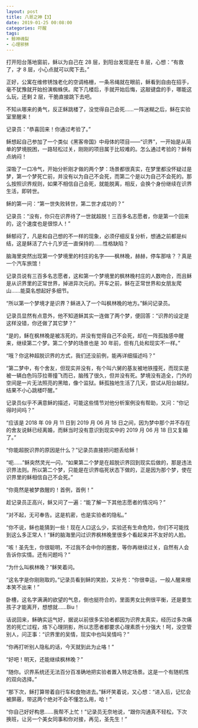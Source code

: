 ```yaml
---
layout: post
title: 八哥之神【3】
date: 2019-01-25 00:08:00
categories: 吓醒
tags:
- 鲸神魂裂
- 心理邪稣
---
```

打开阳台落地窗前，稣以为自己在 28 层，到阳台发现是在 8 层，心想：“有救了，才 8 层，小心点就可以爬下去。”

正好，公寓在维修锈蚀老化的空调格栅，一条吊绳就在眼前，稣看到自由在招手，毫不犹豫就开始扮演蜘蛛侠。爬下几楼后，手就开始后悔，这敲键盘的手，哪能这么玩，还剩 2 层，干脆直接跳下去吧。

不知从哪来的勇气，反正稣跳楼了，没觉得自己会死……一阵迷糊之后，稣在实验室里醒来！

记录员：“恭喜回来！你通过考验了。”

稣想起自己参加了一个类似《黑客帝国》中母体的项目——“识界”，一开始是从简单的梦境脱困，一路轻松过关，刚刚的项目属于比较难的。怎么通过考验的？稣有点纳闷！

深吸了一口冷气，开始分析刚才做的两个梦：场景都很真实，在梦里都没怀疑过是梦，第一个梦死亡前，并没有以为自己不会死，而第二个是以为自己不会死的。那么按照识界规则，如果不相信自己会死，就能脱离，相反，会换个身份继续在识界生活，即转世。

稣的第一问：“第一世失败转世，第二世才成功的？”

记录员：“没有，你只在识界待了一世就超脱！三百多名志愿者，你是第一个回来的，这个速度也是很惊人！”

稣郁闷了，凡是和自己想的不一样的现象，必须仔细反复分析，想通之前都是纠结，这是稣活了六十几岁还一直保持的……性格缺陷？

脑海里突然出现第一个梦境里的村庄的名字——枫林晚，赫赫，停车那啥？？真是一个汽车旅馆！

记录员说有三百多名志愿者，这和第一个梦境里的枫林晚村庄的人数吻合，而且稣是从识界里的正常世界，掉进异次元的。开车之前，稣在正常世界和女朋友爬山……能莫名想起好多细节。

“所以第一个梦境才是识界？稣进入了一个叫枫林晚的地方。”稣问记录员。

记录员显然有点意外，他不知道稣其实一连做了两个梦，便回答：“识界的设定是这样没错，你还做了其它梦？”

“是的，稣在枫林晚是被冻死的，并没有觉得自己不会死，却在一阵孤独感中醒来，继续第二个梦。第二个梦的场景也是 30 年前，但有几处和现实不一样。”

“哦？你这种超脱识界的方式，我们还没前例，能再详细描述吗？”

“第二梦中，有个舍友，但现实并没有，有个叫六舅的基友被地铁撞死，而现实是被一辆白色玛莎拉蒂撞飞而已，脑残了很久，但并没有死。梦境没有造全，门外的空间是一片无法照亮的黑暗，像个监狱。稣孤独地生活了几天，尝试从阳台越狱，结果不小心跳楼吓醒。”

记录员似乎不满意稣的描述，可能这些情节对他分析案例没有帮助，又问：“你记得时间吗？”

“应该是 2018 年 09 月 11 日到 2019 月 06 月 18 日之间，因为梦中那个并不存在的舍友说稣已经离婚，而稣当时没有意识到现实中的 2019 月 06 月 18 日又复婚了。”

“你能超脱识界的原因是什么？”记录员直接把问题丢给稣！

“呃……”稣突然灵光一闪，“如果第二个梦是在超脱识界回到现实后做的，那是违法识界法则。所以第二个梦，只能是在识界临死状态下做的，正是因为那个梦，使在识界里的稣相信自己不会死。”

“你竟然是被梦救醒的！首例，首例！”

趁记录员正高兴，稣又问了一遍：“能了解一下其他志愿者的情况吗？”

“对不起，无可奉告。这是机密，也是实验者的隐私。”

“你不说，稣也能猜到一些！现在人口这么少，实验还有生命危险，你们不可能找到这么多正常人！”稣的脑海里闪过识界枫林晚里很多个看起来并不友好的人脸。

“咳！圣先生，你很聪明，不过我不会中你的圈套，等你再继续过关，自然有人会告诉你实情。还有问题吗？”

“为什么叫枫林晚？”稣笑着问。

“这名字是你刚刚取的。”记录员看到稣的笑脸，又补充：“你很幸运，一般人醒来根本笑不出来！”

卧槽，这名字满满的欲望的气息，倒也挺符合的，里面男女比例很平衡，还是要生孩子才能离开，想想就……Biu！

话说回来，稣确实运气好，据说以前很多实验者都因为识界太真实，经历过多次痛苦的死亡过程，烙下心理阴影，所以志愿者都要求心理素质十分强大！呵，没空管别人，问正事：“识界里的吴情，现实中也叫吴情吗？”

“你再打听别人隐私的话，今天就到此为止咯！”

“好吧！明天，还能继续枫林晚？”

“随你。识界系统还无法百分百准确地把实验者置入特定场景。这是一个有随机性的双向选择。”

“那下次，稣打算带着自行车和食物进去。”稣坏笑着说，又心想：“进入后，记忆会被屏蔽，带这两个绝对不会不懂怎么用，哈！”

“你自己好好构思……我帮不上忙！”记录员无奈地说，“跟你沟通真不轻松，下次换班，让另一个美女同事和你对接，再见，圣先生！”
